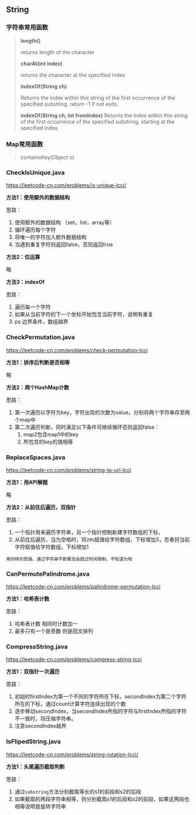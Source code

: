 ## String

### 字符串常用函数

> **length()**
>
> returns length of the character
>
> **charAt(int index)**
>
> returns the character at the specified index
>
> **indexOf(String ch)**
>
> Returns the index within this string of the first occurrence of the specified substring. return -1 if not exits.
>
> **indexOf(String ch, int fromIndex)**
> Returns the index within this string of the first occurrence of the specified substring, starting at the specified index.

### Map常用函数

> containsKey(Object o)

### CheckIsUnique.java

https://leetcode-cn.com/problems/is-unique-lcci/

**方法1：使用额外的数据结构**

思路：

1. 使用额外的数据结构 （set，list，array等）
2. 循环遍历每个字符
3. 将唯一的字符加入额外数据结构 
4. 当遇到重复字符则返回false，否则返回true

**方法2：位运算**

略

**方法3：indexOf**

思路：

1. 遍历每一个字符
2. 如果从当前字符的下一个坐标开始包含当前字符，说明有重复
3. ps 边界条件，数组越界

### CheckPermutation.java

https://leetcode-cn.com/problems/check-permutation-lcci

**方法1：排序后判断是否相等**

略

**方法2：两个HashMap计数** 

思路：

1. 第一次遍历以字符为key，字符出现的次数为value。分别将两个字符串存至两个map中
2. 第二次遍历判断，同时满足以下条件可继续循环否则返回false：
   1. map2包含map1中的key
   2. 所包含的key的值相等

### ReplaceSpaces.java

 https://leetcode-cn.com/problems/string-to-url-lcci

**方法1：用API解题**

略

**方法2：从前往后遍历，双指针**

思路：

1. 一个指针用来遍历字符串，另一个指针控制新建字符数组的下标，
2. 从前往后遍历，当为空格时，将`20%`赋值给字符数组，下标增加3，否者将当前字符赋值给字符数组，下标增加1

`用同样的思路，通过字符串不断累加会超过时间限制，不知道为啥`

### CanPermutePalindrome.java

https://leetcode-cn.com/problems/palindrome-permutation-lcci

**方法1：哈希表计数**

思路：

1. 哈希表计数 相同时计数加一
2. 最多只有一个是奇数 则是回文排列

### CompressString.java

https://leetcode-cn.com/problems/compress-string-lcci

**方法1：双指针一次遍历**

思路：

1. 初始时firstIndex为第一个不同的字符所在下标，secondIndex为第二个字符所在的下标，通过count计算字符连续出现的个数
2. 逐步移动secondIndex，当secondIndex所指的字符与firstIndex所指的字符不一致时，将压缩字符串。
3. 注意secondIndex越界

### IsFlipedString.java

 https://leetcode-cn.com/problems/string-rotation-lcci/

**方法1：头尾遍历截取判断**

思路：

1. 通过`substring`方法分别截取等长的s1的前段和s2的后段
2. 如果截取的两段字符串相等，则分别截取s1的后段和s2的前段，如果这两段也相等说明是旋转字符串